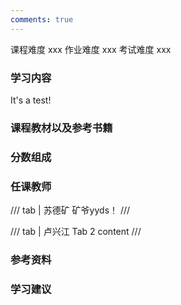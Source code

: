 ```yaml
---
comments: true
---
```


<div class="labors">
<span class="labor CourseDifficulty">课程难度 xxx</span>
<span class="labor HwDifficulty">作业难度 xxx</span>
<span class="labor ExamDifficulty">考试难度 xxx</span>
</div>

### 学习内容

It's a test!



### 课程教材以及参考书籍





### 分数组成






### 任课教师


/// tab | 苏德矿
矿爷yyds！
///

/// tab | 卢兴江
Tab 2 content
///



### 参考资料



### 学习建议


